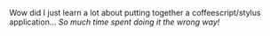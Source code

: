 Wow did I just learn a lot about putting together a coffeescript/stylus application...
_So much time spent doing it the wrong way!_
